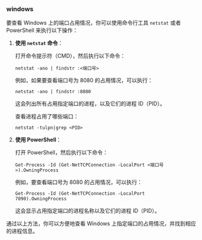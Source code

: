 ### windows

要查看 Windows 上的端口占用情况，你可以使用命令行工具 `netstat` 或者 PowerShell 来执行以下操作：

1. **使用 `netstat` 命令**：

   打开命令提示符（CMD），然后执行以下命令：

   ```
   netstat -ano | findstr :<端口号>
   ```

   例如，如果要查看端口号为 8080 的占用情况，可以执行：

   ```
   netstat -ano | findstr :8080
   ```

   这会列出所有占用指定端口的进程，以及它们的进程 ID（PID）。

   

   查看进程占用了哪些端口：

   ```shell
   netstat -tulpn|grep <PID>
   ```

   

   

   

2. **使用 PowerShell**：

   打开 PowerShell，然后执行以下命令：

   ```
   Get-Process -Id (Get-NetTCPConnection -LocalPort <端口号>).OwningProcess
   ```

   例如，要查看端口号为 8080 的占用情况，可以执行：

   ```
   Get-Process -Id (Get-NetTCPConnection -LocalPort 7890).OwningProcess
   ```

   这会显示占用指定端口的进程名称以及它们的进程 ID（PID）。

通过以上方法，你可以方便地查看 Windows 上指定端口的占用情况，并找到相应的进程信息。








